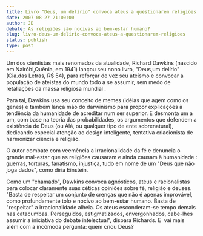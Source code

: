 ```yaml
---
title: Livro "Deus, um delírio" convoca ateus a questionarem religiões
date: 2007-08-27 21:00:00
author: JD
debate: As religiões são nocivas ao bem-estar humano?
slug: livro-deus-um-delirio-convoca-ateus-a-questionarem-religioes
status: publish 
type: post
---
```


Um dos cientistas mais renomados da atualidade, Richard Dawkins (nascido em Nairóbi,Quênia, em 1941) lançou seu nono livro, "Deus,um delírio"(Cia.das Letras, R$ 54), para reforçar de vez seu ateísmo e convocar a população de ateístas do mundo todo a se assumir, sem medo de retaliações da massa religiosa mundial .


Para tal, Dawkins usa seu conceito de memes (idéias que agem como os genes) e também lança mão do darwinismo para propor explicações à tendência da humanidade de acreditar num ser superior. E desmonta um a um, com base na teoria das probabilidades, os argumentos que defendem a existência de Deus (ou Alá, ou qualquer tipo de ente sobrenatural), dedicando especial atenção ao design inteligente, tentativa criacionista de harmonizar ciência e religião.


O autor combate com veemência a irracionalidade da fé e denuncia o grande mal-estar que as religiões causaram e ainda causam à humanidade : guerras, torturas, fanatismo, injustiça, tudo em nome de um "Deus que não joga dados", como diria Einstein.


Como um "chamado", Dawkins convoca agnósticos, ateus e racionalistas para colocar claramente suas céticas opiniões sobre fé, religião e deuses. "Basta de respeitar um conjunto de crenças que não é apenas improvável, como profundamente tolo e nocivo ao bem-estar humano. Basta de "respeitar" a irracionalidade alheia. Os ateus esconderam-se tempo demais nas catacumbas. Perseguidos, estigmatizados, envergonhados, cabe-lhes assumir a iniciativa do debate intelectual", dispara Richards. E  vai mais além com a incômoda pergunta: quem criou Deus? 


